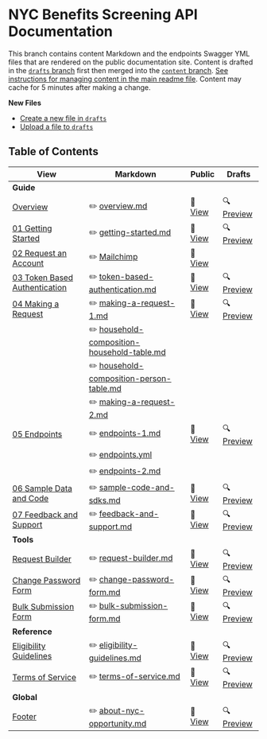 # NYC Benefits Screening API Documentation

This branch contains content Markdown and the endpoints Swagger YML files that are rendered on the public documentation site. Content is drafted in the [`drafts` branch](https://github.com/CityOfNewYork/screeningapi-docs/tree/drafts) first then merged into the [`content` branch](https://github.com/CityOfNewYork/screeningapi-docs/tree/content). [See instructions for managing content in the main readme file](https://github.com/CityOfNewYork/screeningapi-docs/#content-management). Content may cache for 5 minutes after making a change.

**New Files**

* [Create a new file in `drafts`](https://github.com/CityOfNewYork/screeningapi-docs/new/drafts)
* [Upload a file to `drafts`](https://github.com/CityOfNewYork/screeningapi-docs/upload/drafts)

## Table of Contents

View                                                                                                                    | Markdown                                                                                                                                              | Public                                                                                                    | Drafts
------------------------------------------------------------------------------------------------------------------------|-------------------------------------------------------------------------------------------------------------------------------------------------------|-----------------------------------------------------------------------------------------------------------|-
**Guide**                                                                                                               |                                                                                                                                                       |                                                                                                           |
[Overview](https://screeningapidocs.cityofnewyork.us/overview)                                                          | ✏️ [overview.md](https://github.com/CityOfNewYork/screeningapi-docs/blob/drafts/overview.md)                                                           | 👀 [View](https://screeningapidocs.cityofnewyork.us/overview)                                             | 🔍 [Preview](https://screeningapidocs.cityofnewyork.us/overview)
[01 Getting Started](https://screeningapidocs.cityofnewyork.us/getting-started)                                         | ✏️ [getting-started.md](https://github.com/CityOfNewYork/screeningapi-docs/blob/drafts/getting-started.md)                                             | 👀 [View](https://screeningapidocs.cityofnewyork.us/getting-started)                                      | 🔍 [Preview](https://screeningapidocs.cityofnewyork.us/getting-started)
[02 Request an Account](https://cityofnewyork.us18.list-manage.com/subscribe?u=d04b7b607bddbd338b416fa89&id=9a9b43598c) | ✏️ [Mailchimp](https://login.mailchimp.com/)                                                                                                           | 👀 [View](https://cityofnewyork.us18.list-manage.com/subscribe?u=d04b7b607bddbd338b416fa89&id=9a9b43598c) |
[03 Token Based Authentication](https://screeningapidocs.cityofnewyork.us/token-based-authentication)                   | ✏️ [token-based-authentication.md](https://github.com/CityOfNewYork/screeningapi-docs/blob/drafts/token-based-authentication.md)                       | 👀 [View](https://screeningapidocs.cityofnewyork.us/token-based-authentication)                           | 🔍 [Preview](https://screeningapidocs.cityofnewyork.us/token-based-authentication)
[04 Making a Request](https://screeningapidocs.cityofnewyork.us/making-a-request)                                       | ✏️ [making-a-request-1.md](https://github.com/CityOfNewYork/screeningapi-docs/blob/drafts/making-a-request-1.md)                                       | 👀 [View](https://screeningapidocs.cityofnewyork.us/making-a-request)                                     | 🔍 [Preview](https://screeningapidocs.cityofnewyork.us/making-a-request)
&nbsp;                                                                                                                  | ✏️ [household-composition-household-table.md](https://github.com/CityOfNewYork/screeningapi-docs/blob/drafts/household-composition-household-table.md) |                                                                                                           |
&nbsp;                                                                                                                  | ✏️ [household-composition-person-table.md](https://github.com/CityOfNewYork/screeningapi-docs/blob/drafts/household-composition-person-table.md)       |                                                                                                           |
&nbsp;                                                                                                                  | ✏️ [making-a-request-2.md](https://github.com/CityOfNewYork/screeningapi-docs/blob/drafts/making-a-request-2.md)                                       |                                                                                                           |
 [05 Endpoints](https://screeningapidocs.cityofnewyork.us/endpoints)                                                    | ✏️ [endpoints-1.md](https://github.com/CityOfNewYork/screeningapi-docs/blob/drafts/endpoints-1.md)                                                     | 👀 [View](https://screeningapidocs.cityofnewyork.us/endpoints)                                            | 🔍 [Preview](https://screeningapidocs.cityofnewyork.us/drafts/endpoints)
&nbsp;                                                                                                                  | ✏️ [endpoints.yml](https://github.com/CityOfNewYork/screeningapi-docs/blob/drafts/endpoints.yml)                                                       |                                                                                                           |
&nbsp;                                                                                                                  | ✏️ [endpoints-2.md](https://github.com/CityOfNewYork/screeningapi-docs/blob/drafts/endpoints-2.md)                                                     |                                                                                                           |
[06 Sample Data and Code](https://screeningapidocs.cityofnewyork.us/sample-code-and-sdks)                               | ✏️ [sample-code-and-sdks.md](https://github.com/CityOfNewYork/screeningapi-docs/blob/drafts/sample-code-and-sdks.md)                                   | 👀 [View](https://screeningapidocs.cityofnewyork.us/sample-code-and-sdks)                                 | 🔍 [Preview](https://screeningapidocs.cityofnewyork.us/drafts/sample-code-and-sdks)
[07 Feedback and Support](https://screeningapidocs.cityofnewyork.us/feedback-and-support)                               | ✏️ [feedback-and-support.md](https://github.com/CityOfNewYork/screeningapi-docs/blob/drafts/feedback-and-support.md)                                   | 👀 [View](https://screeningapidocs.cityofnewyork.us/feedback-and-support)                                 | 🔍 [Preview](https://screeningapidocs.cityofnewyork.us/drafts/feedback-and-support)
**Tools**                                                                                                               |                                                                                                                                                       |                                                                                                           |
[Request Builder](https://screeningapidocs.cityofnewyork.us/request-builder)                                            | ✏️ [request-builder.md](https://github.com/CityOfNewYork/screeningapi-docs/blob/drafts/request-builder.md)                                             | 👀 [View](https://screeningapidocs.cityofnewyork.us/request-builder)                                      | 🔍 [Preview](https://screeningapidocs.cityofnewyork.us/drafts/request-builder)
[Change Password Form](https://screeningapidocs.cityofnewyork.us/change-password-form)                                  | ✏️ [change-password-form.md](https://github.com/CityOfNewYork/screeningapi-docs/blob/drafts/change-password-form.md)                                   | 👀 [View](https://screeningapidocs.cityofnewyork.us/change-password-form)                                 | 🔍 [Preview](https://screeningapidocs.cityofnewyork.us/drafts/change-password-form)
[Bulk Submission Form](https://screeningapidocs.cityofnewyork.us/bulk-submission-form)                                  | ✏️ [bulk-submission-form.md](https://github.com/CityOfNewYork/screeningapi-docs/blob/drafts/bulk-submission-form.md)                                   | 👀 [View](https://screeningapidocs.cityofnewyork.us/bulk-submission-form)                                 | 🔍 [Preview](https://screeningapidocs.cityofnewyork.us/drafts/bulk-submission-form)
**Reference**                                                                                                           |                                                                                                                                                       |                                                                                                           |
[Eligibility Guidelines](https://screeningapidocs.cityofnewyork.us/eligibility-guidelines)                              | ✏️ [eligibility-guidelines.md](https://github.com/CityOfNewYork/screeningapi-docs/blob/drafts/eligibility-guidelines.md)                               | 👀 [View](https://screeningapidocs.cityofnewyork.us/eligibility-guidelines)                               | 🔍 [Preview](https://screeningapidocs.cityofnewyork.us/drafts/eligibility-guidelines)
[Terms of Service](https://screeningapidocs.cityofnewyork.us/terms-of-service)                                          | ✏️ [terms-of-service.md](https://github.com/CityOfNewYork/screeningapi-docs/blob/drafts/terms-of-service.md)                                           | 👀 [View](https://screeningapidocs.cityofnewyork.us/terms-of-service)                                     | 🔍 [Preview](https://screeningapidocs.cityofnewyork.us/drafts/terms-of-service)
**Global**                                                                                                              |                                                                                                                                                       |                                                                                                           |
[Footer](https://screeningapidocs.cityofnewyork.us)                                                                     | ✏️ [about-nyc-opportunity.md](https://github.com/CityOfNewYork/screeningapi-docs/blob/drafts/about-nyc-opportunity.md)                                 | 👀 [View](https://screeningapidocs.cityofnewyork.us)                                                      | 🔍 [Preview](https://screeningapidocs.cityofnewyork.us/drafts/)

<!--

### Purge

If you don't see a changes reflected, please purge the cache for that file:

    curl -X POST https://purge.jsdelivr.net/gh/CityOfNewYork/screeningapi-docs@content

-->